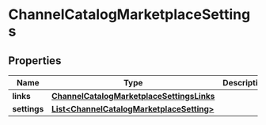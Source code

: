 
# ChannelCatalogMarketplaceSettings

## Properties
Name | Type | Description | Notes
------------ | ------------- | ------------- | -------------
**links** | [**ChannelCatalogMarketplaceSettingsLinks**](ChannelCatalogMarketplaceSettingsLinks.md) |  | 
**settings** | [**List&lt;ChannelCatalogMarketplaceSetting&gt;**](ChannelCatalogMarketplaceSetting.md) |  | 




